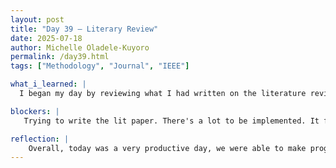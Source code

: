 ```yaml
---
layout: post
title: "Day 39 – Literary Review"
date: 2025-07-18
author: Michelle Oladele-Kuyoro
permalink: /day39.html
tags: ["Methodology", "Journal", "IEEE"]

what_i_learned: |
  I began my day by reviewing what I had written on the literature review section and related works. I realized that what I had typed there fit more into the discussion section than the related works, so I had to make a lot of changes. Dr Pelumi and Dr. Owolabi came to check up on us and to see what we had on our paper so far.

blockers: |
   Trying to write the lit paper. There's a lot to be implemented. It feels overwhelming. 

reflection: |
    Overall, today was a very productive day, we were able to make progress in the paper. I tried testing out the new dataset on the mobilenetv2 codebase today. Although the dataset isnt as diversified as the original one provide to us, it gives the model something new to train on. I'm trying to train it at least twice. The first result gave me a 91% average overall; to improve it, I unfroze the last 50 layers of the model to see if the accuracy would be higher. However, I will not be able to see the results until tommorow.
---
```

